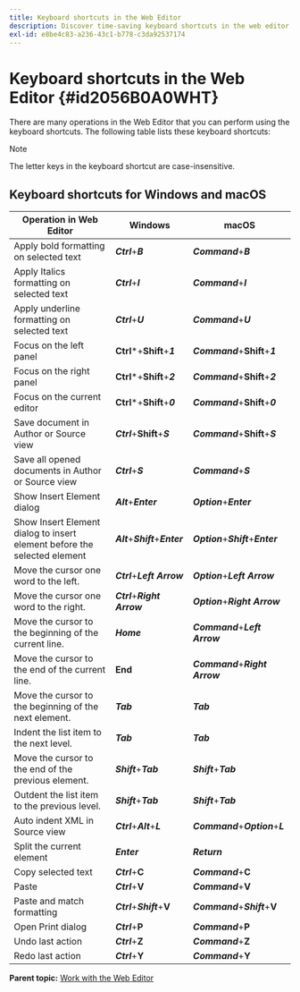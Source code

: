 ```yaml
---
title: Keyboard shortcuts in the Web Editor
description: Discover time-saving keyboard shortcuts in the web editor of AEM Guides. 
exl-id: e8be4c83-a236-43c1-b778-c3da92537174
---
```

# Keyboard shortcuts in the Web Editor {#id2056B0A0WHT}

There are many operations in the Web Editor that you can perform using the keyboard shortcuts. The following table lists these keyboard shortcuts:

>[!NOTE]
>
> The letter keys in the keyboard shortcut are case-insensitive.

## Keyboard shortcuts for Windows and macOS

|Operation in Web Editor|Windows|macOS |
|-----------------------|-----------------|-----------------|
|Apply bold formatting on selected text|***Ctrl***+***B***|***Command***+***B***|
|Apply Italics formatting on selected text|***Ctrl***+***I***|***Command***+***I***|
|Apply underline formatting on selected text|***Ctrl***+***U***|***Command***+***U***|
|Focus on the left panel|**Ctrl***+**Shift**+***1***|***Command***+**Shift**+***1***|
|Focus on the right panel|**Ctrl***+**Shift**+***2***|***Command***+**Shift**+***2***|
|Focus on the current editor|**Ctrl***+**Shift**+***0***|***Command***+**Shift**+***0***|
|Save document in Author or Source view|***Ctrl***+**Shift**+***S***|***Command***+**Shift**+***S***|
|Save all opened documents in Author or Source view|***Ctrl***+***S***|***Command***+***S***|
|Show Insert Element dialog|***Alt***+***Enter***|***Option***+***Enter***|
|Show Insert Element dialog to insert element before the selected element|***Alt***+***Shift***+***Enter***|***Option***+***Shift***+***Enter***|
|Move the cursor one word to the left.|***Ctrl***+***Left Arrow***| ***Option***+***Left Arrow***|
|Move the cursor one word to the right.|***Ctrl***+***Right Arrow***|***Option***+***Right Arrow***|
|Move the cursor to the beginning of the current line.|***Home***|***Command***+***Left Arrow***|
|Move the cursor to the end of the current line.|**End**|***Command***+***Right Arrow***|
|Move the cursor to the beginning of the next element.|***Tab***|***Tab***|
|Indent the list item to the next level.|***Tab***|***Tab***|
|Move the cursor to the end of the previous element.|***Shift***+***Tab***|***Shift***+***Tab***|
|Outdent the list item to the previous level. |***Shift***+***Tab***|***Shift***+***Tab***|
|Auto indent XML in Source view|***Ctrl***+***Alt***+***L***|***Command***+***Option***+***L***|
|Split the current element|***Enter***|***Return***|
|Copy selected text|***Ctrl***+**C**|***Command***+**C**|
|Paste|***Ctrl***+**V**|***Command***+**V**|
|Paste and match formatting|***Ctrl***+***Shift***+**V**|***Command***+***Shift***+**V**|
|Open Print dialog|***Ctrl***+**P**|***Command***+**P**|
|Undo last action|***Ctrl***+**Z**|***Command***+**Z**|
|Redo last action|***Ctrl***+**Y**|***Command***+**Y**|

**Parent topic:** [Work with the Web Editor](web-editor.md)

